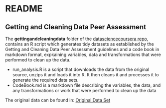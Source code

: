 README 
======

## Getting and Cleaning Data Peer Assessment 

The **gettingandcleaningdata** folder of the [datasciencecoursera repo](https://github.com/lindauruchurtu/datasciencecoursera), contains an R script which generates
tidy datasets as established by the Getting and Cleaning Data Peer Assessment guidelines and a code book
in markdown format, expkaining variables, data and transformations that were performed to clean up the data.

* run_analysis.R is a script that downloads the data from the original source, unzips it and loads it into R. It then
cleans it and processes it to generate the required data sets.
* CodeBook.md is a markdown file describing the variables, the data, and any transformations or work that were performed to clean up the data

The original data can be found in: [Original Data Set](https://d396qusza40orc.cloudfront.net/getdata%2Fprojectfiles%2FUCI%20HAR%20Dataset.zip)

